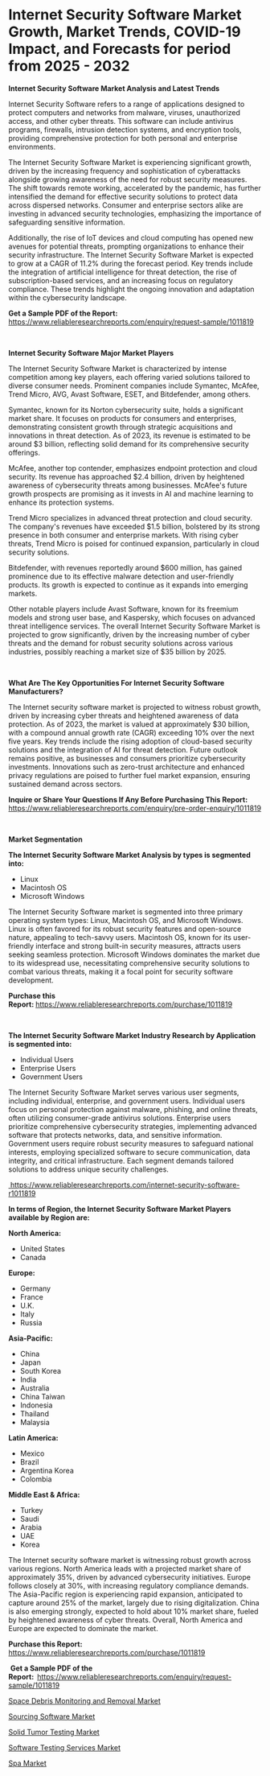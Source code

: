 <p><h1>Internet Security Software Market Growth, Market Trends, COVID-19 Impact, and Forecasts for period from 2025 - 2032</h1></p><p><strong>Internet Security Software Market Analysis and Latest Trends</strong></p>
<p><p>Internet Security Software refers to a range of applications designed to protect computers and networks from malware, viruses, unauthorized access, and other cyber threats. This software can include antivirus programs, firewalls, intrusion detection systems, and encryption tools, providing comprehensive protection for both personal and enterprise environments.</p><p>The Internet Security Software Market is experiencing significant growth, driven by the increasing frequency and sophistication of cyberattacks alongside growing awareness of the need for robust security measures. The shift towards remote working, accelerated by the pandemic, has further intensified the demand for effective security solutions to protect data across dispersed networks. Consumer and enterprise sectors alike are investing in advanced security technologies, emphasizing the importance of safeguarding sensitive information.</p><p>Additionally, the rise of IoT devices and cloud computing has opened new avenues for potential threats, prompting organizations to enhance their security infrastructure. The Internet Security Software Market is expected to grow at a CAGR of 11.2% during the forecast period. Key trends include the integration of artificial intelligence for threat detection, the rise of subscription-based services, and an increasing focus on regulatory compliance. These trends highlight the ongoing innovation and adaptation within the cybersecurity landscape.</p></p>
<p><strong>Get a Sample PDF of the Report:&nbsp;</strong> <a href="https://www.reliableresearchreports.com/enquiry/request-sample/1011819?utm_campaign=115&utm_medium=2&utm_source=Github&utm_content=ia&utm_term=06032025&utm_id=internet-security-software">https://www.reliableresearchreports.com/enquiry/request-sample/1011819</a></p>
<p>&nbsp;</p>
<p><strong>Internet Security Software Major Market Players</strong></p>
<p><p>The Internet Security Software Market is characterized by intense competition among key players, each offering varied solutions tailored to diverse consumer needs. Prominent companies include Symantec, McAfee, Trend Micro, AVG, Avast Software, ESET, and Bitdefender, among others.</p><p>Symantec, known for its Norton cybersecurity suite, holds a significant market share. It focuses on products for consumers and enterprises, demonstrating consistent growth through strategic acquisitions and innovations in threat detection. As of 2023, its revenue is estimated to be around $3 billion, reflecting solid demand for its comprehensive security offerings.</p><p>McAfee, another top contender, emphasizes endpoint protection and cloud security. Its revenue has approached $2.4 billion, driven by heightened awareness of cybersecurity threats among businesses. McAfee's future growth prospects are promising as it invests in AI and machine learning to enhance its protection systems.</p><p>Trend Micro specializes in advanced threat protection and cloud security. The company's revenues have exceeded $1.5 billion, bolstered by its strong presence in both consumer and enterprise markets. With rising cyber threats, Trend Micro is poised for continued expansion, particularly in cloud security solutions.</p><p>Bitdefender, with revenues reportedly around $600 million, has gained prominence due to its effective malware detection and user-friendly products. Its growth is expected to continue as it expands into emerging markets.</p><p>Other notable players include Avast Software, known for its freemium models and strong user base, and Kaspersky, which focuses on advanced threat intelligence services. The overall Internet Security Software Market is projected to grow significantly, driven by the increasing number of cyber threats and the demand for robust security solutions across various industries, possibly reaching a market size of $35 billion by 2025.</p></p>
<p>&nbsp;</p>
<p><strong>What Are The Key Opportunities For Internet Security Software Manufacturers?</strong></p>
<p><p>The Internet security software market is projected to witness robust growth, driven by increasing cyber threats and heightened awareness of data protection. As of 2023, the market is valued at approximately $30 billion, with a compound annual growth rate (CAGR) exceeding 10% over the next five years. Key trends include the rising adoption of cloud-based security solutions and the integration of AI for threat detection. Future outlook remains positive, as businesses and consumers prioritize cybersecurity investments. Innovations such as zero-trust architecture and enhanced privacy regulations are poised to further fuel market expansion, ensuring sustained demand across sectors.</p></p>
<p><strong>Inquire or Share Your Questions If Any Before Purchasing This Report:</strong> <a href="https://www.reliableresearchreports.com/enquiry/pre-order-enquiry/1011819?utm_campaign=115&utm_medium=2&utm_source=Github&utm_content=ia&utm_term=06032025&utm_id=internet-security-software">https://www.reliableresearchreports.com/enquiry/pre-order-enquiry/1011819</a></p>
<p>&nbsp;</p>
<p><strong>Market Segmentation</strong></p>
<p><strong>The Internet Security Software Market Analysis by types is segmented into:</strong></p>
<p><ul><li>Linux</li><li>Macintosh OS</li><li>Microsoft Windows</li></ul></p>
<p><p>The Internet Security Software market is segmented into three primary operating system types: Linux, Macintosh OS, and Microsoft Windows. Linux is often favored for its robust security features and open-source nature, appealing to tech-savvy users. Macintosh OS, known for its user-friendly interface and strong built-in security measures, attracts users seeking seamless protection. Microsoft Windows dominates the market due to its widespread use, necessitating comprehensive security solutions to combat various threats, making it a focal point for security software development.</p></p>
<p><strong>Purchase this Report:&nbsp;</strong><a href="https://www.reliableresearchreports.com/purchase/1011819?utm_campaign=115&utm_medium=2&utm_source=Github&utm_content=ia&utm_term=06032025&utm_id=internet-security-software">https://www.reliableresearchreports.com/purchase/1011819</a></p>
<p>&nbsp;</p>
<p><strong>The Internet Security Software Market Industry Research by Application is segmented into:</strong></p>
<p><ul><li>Individual Users</li><li>Enterprise Users</li><li>Government Users</li></ul></p>
<p><p>The Internet Security Software Market serves various user segments, including individual, enterprise, and government users. Individual users focus on personal protection against malware, phishing, and online threats, often utilizing consumer-grade antivirus solutions. Enterprise users prioritize comprehensive cybersecurity strategies, implementing advanced software that protects networks, data, and sensitive information. Government users require robust security measures to safeguard national interests, employing specialized software to secure communication, data integrity, and critical infrastructure. Each segment demands tailored solutions to address unique security challenges.</p></p>
<p><a href="https://www.reliableresearchreports.com/internet-security-software-r1011819?utm_campaign=115&utm_medium=2&utm_source=Github&utm_content=ia&utm_term=06032025&utm_id=internet-security-software">&nbsp;https://www.reliableresearchreports.com/internet-security-software-r1011819</a></p>
<p><strong>In terms of Region, the Internet Security Software Market Players available by Region are:</strong></p>
<p>
    <p> <strong> North America: </strong>
        <ul>
            <li>United States</li>
            <li>Canada</li>
        </ul>
        </p> 
    <p> <strong> Europe: </strong>
        <ul>
            <li>Germany</li>
            <li>France</li>
            <li>U.K.</li>
            <li>Italy</li>
            <li>Russia</li>
        </ul>
        </p> 
    <p> <strong> Asia-Pacific: </strong>
        <ul>
            <li>China</li>
            <li>Japan</li>
            <li>South Korea</li>
            <li>India</li>
            <li>Australia</li>
            <li>China Taiwan</li>
            <li>Indonesia</li>
            <li>Thailand</li>
            <li>Malaysia</li>
        </ul>
        </p> 
    <p> <strong> Latin America: </strong>
        <ul>
            <li>Mexico</li>
            <li>Brazil</li>
            <li>Argentina Korea</li>
            <li>Colombia</li>
        </ul>
        </p> 
    <p> <strong> Middle East & Africa: </strong>
        <ul>
            <li>Turkey</li>
            <li>Saudi</li>
            <li>Arabia</li>
            <li>UAE</li>
            <li>Korea</li>
        </ul>
    </p>
    </p>
<p><p>The Internet security software market is witnessing robust growth across various regions. North America leads with a projected market share of approximately 35%, driven by advanced cybersecurity initiatives. Europe follows closely at 30%, with increasing regulatory compliance demands. The Asia-Pacific region is experiencing rapid expansion, anticipated to capture around 25% of the market, largely due to rising digitalization. China is also emerging strongly, expected to hold about 10% market share, fueled by heightened awareness of cyber threats. Overall, North America and Europe are expected to dominate the market.</p></p>
<p><strong>Purchase this Report: </strong><a href="https://www.reliableresearchreports.com/purchase/1011819?utm_campaign=115&utm_medium=2&utm_source=Github&utm_content=ia&utm_term=06032025&utm_id=internet-security-software">https://www.reliableresearchreports.com/purchase/1011819</a></p>
<p>&nbsp;<strong>Get a Sample PDF of the Report:&nbsp;&nbsp;</strong><a href="https://www.reliableresearchreports.com/enquiry/request-sample/1011819?utm_campaign=115&utm_medium=2&utm_source=Github&utm_content=ia&utm_term=06032025&utm_id=internet-security-software">https://www.reliableresearchreports.com/enquiry/request-sample/1011819</a></p>
<p><strong></strong></p>
<p><p><a href="https://github.com/dafertsuria/Market-Research-Report-List-1/blob/main/space-debris-monitoring-and-removal-market.md?utm_campaign=115&utm_medium=2&utm_source=Github&utm_content=ia&utm_term=06032025&utm_id=internet-security-software">Space Debris Monitoring and Removal Market</a></p><p><a href="https://github.com/storcweithzg/Market-Research-Report-List-1/blob/main/sourcing-software-market.md?utm_campaign=115&utm_medium=2&utm_source=Github&utm_content=ia&utm_term=06032025&utm_id=internet-security-software">Sourcing Software Market</a></p><p><a href="https://github.com/azorrotutus/Market-Research-Report-List-1/blob/main/solid-tumor-testing-market.md?utm_campaign=115&utm_medium=2&utm_source=Github&utm_content=ia&utm_term=06032025&utm_id=internet-security-software">Solid Tumor Testing Market</a></p><p><a href="https://github.com/spoorsusama/Market-Research-Report-List-1/blob/main/software-testing-services-market.md?utm_campaign=115&utm_medium=2&utm_source=Github&utm_content=ia&utm_term=06032025&utm_id=internet-security-software">Software Testing Services Market</a></p><p><a href="https://github.com/seibttullyjh/Market-Research-Report-List-1/blob/main/spa-market.md?utm_campaign=115&utm_medium=2&utm_source=Github&utm_content=ia&utm_term=06032025&utm_id=internet-security-software">Spa Market</a></p></p>